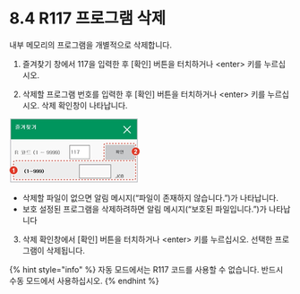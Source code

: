 ﻿# 8.4 R117 프로그램 삭제

내부 메모리의 프로그램을 개별적으로 삭제합니다.

1.	즐겨찾기 창에서 117을 입력한 후 \[확인\] 버튼을 터치하거나 &lt;enter&gt; 키를 누르십시오.

2.	삭제할 프로그램 번호를 입력한 후 \[확인\] 버튼을 터치하거나 &lt;enter&gt; 키를 누르십시오. 삭제 확인창이 나타납니다.

![](../_assets/image_280.png)

* 삭제할 파일이 없으면 알림 메시지\(“파일이 존재하지 않습니다.”\)가 나타납니다.
* 보호 설정된 프로그램을 삭제하려하면 알림 메시지\(“보호된 파일입니다.”\)가 나타납니다

3.	삭제 확인창에서 \[확인\] 버튼을 터치하거나 &lt;enter&gt; 키를 누르십시오. 선택한 프로그램이 삭제됩니다.

{% hint style="info" %}
자동 모드에서는 R117 코드를 사용할 수 없습니다. 반드시 수동 모드에서 사용하십시오.
{% endhint %}

